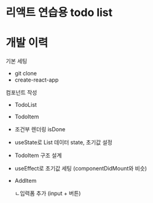 # 리액트 연습용 todo list

# 개발 이력
기본 세팅
- git clone
- create-react-app


컴포넌트 작성
- TodoList
- TodoItem
- 조건부 렌더링 isDone
- useState로 List 데이터 state, 초기값 설정

- TodoItem 구조 설계
- useEffect로 초기값 세팅 (componentDidMount와 비슷)

- AddItem

  ㄴ입력폼 추가 (input + 버튼)

